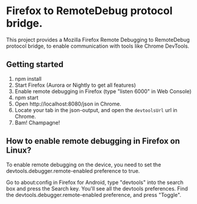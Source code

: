 # Firefox to RemoteDebug protocol bridge.

This project provides a Mozilla Firefox Remote Debugging to RemoteDebug protocol bridge, to enable communication with tools like Chrome DevTools.

<insert animated gif here>

## Getting started
1. npm install
2. Start Firefox (Aurora or Nightly to get all features)
3. Enable remote debugging in Firefox (type "listen 6000" in Web Console)
4. npm start
5. Open http://localhost:8080/json in Chrome.
6. Locate your tab in the json-output, and open the ```devtoolsUrl``` url in Chrome.
7. Bam! Champagne!

##  How to enable remote debugging in Firefox on Linux?

To enable remote debugging on the device, you need to set the devtools.debugger.remote-enabled preference to true.

Go to about:config in Firefox for Android, type "devtools" into the search box and press the Search key. You'll see all the devtools preferences. Find the devtools.debugger.remote-enabled preference, and press "Toggle".



